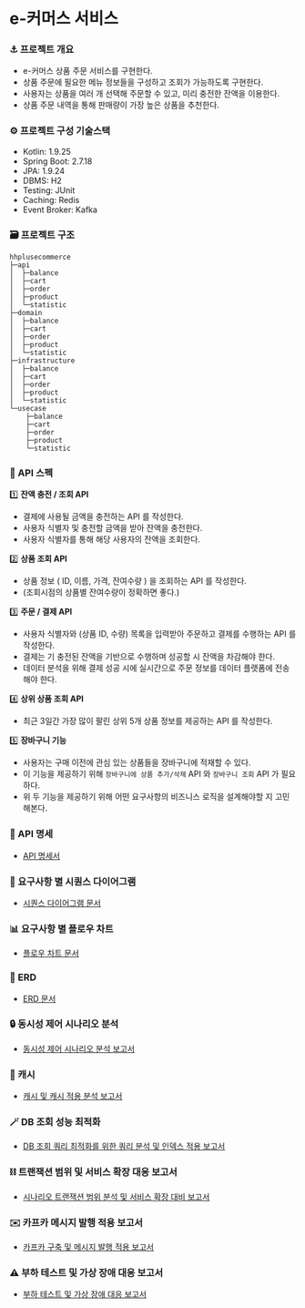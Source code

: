 # e-커머스 서비스
### ⚓ 프로젝트 개요
* e-커머스 상품 주문 서비스를 구현한다.
* 상품 주문에 필요한 메뉴 정보들을 구성하고 조회가 가능하도록 구현한다.
* 사용자는 상품을 여러 개 선택해 주문할 수 있고, 미리 충전한 잔액을 이용한다.
* 상품 주문 내역을 통해 판매량이 가장 높은 상품을 추천한다.

### ⚙️ 프로젝트 구성 기술스택
* Kotlin: 1.9.25
* Spring Boot: 2.7.18
* JPA: 1.9.24
* DBMS: H2
* Testing: JUnit
* Caching: Redis
* Event Broker: Kafka

### 🗃️ 프로젝트 구조
```
hhplusecommerce
├─api
│  ├─balance
│  ├─cart
│  ├─order
│  ├─product
│  └─statistic
├─domain
│  ├─balance
│  ├─cart
│  ├─order
│  ├─product
│  └─statistic
├─infrastructure
│  ├─balance
│  ├─cart
│  ├─order
│  ├─product
│  └─statistic
└─usecase
    ├─balance
    ├─cart
    ├─order
    ├─product
    └─statistic
```

### 📜 API 스펙
1️⃣ **잔액 충전 / 조회 API**
* 결제에 사용될 금액을 충전하는 API 를 작성한다.
* 사용자 식별자 및 충전할 금액을 받아 잔액을 충전한다.
* 사용자 식별자를 통해 해당 사용자의 잔액을 조회한다.

2️⃣ **상품 조회 API**
* 상품 정보 ( ID, 이름, 가격, 잔여수량 ) 을 조회하는 API 를 작성한다.
* (조회시점의 상품별 잔여수량이 정확하면 좋다.)

3️⃣ **주문 / 결제 API**
* 사용자 식별자와 (상품 ID, 수량) 목록을 입력받아 주문하고 결제를 수행하는 API 를 작성한다.
* 결제는 기 충전된 잔액을 기반으로 수행하며 성공할 시 잔액을 차감해야 한다.
* 데이터 분석을 위해 결제 성공 시에 실시간으로 주문 정보를 데이터 플랫폼에 전송해야 한다.

4️⃣ **상위 상품 조회 API**
* 최근 3일간 가장 많이 팔린 상위 5개 상품 정보를 제공하는 API 를 작성한다.

5️⃣ **장바구니 기능**
* 사용자는 구매 이전에 관심 있는 상품들을 장바구니에 적재할 수 있다.
* 이 기능을 제공하기 위해 `장바구니에 상품 추가/삭제` API 와 `장바구니 조회` API 가 필요하다.
* 위 두 기능을 제공하기 위해 어떤 요구사항의 비즈니스 로직을 설계해야할 지 고민해본다.

### 🔎 API 명세
- [API 명세서](docs/API_SPEC.md)

### 💫 요구사항 별 시퀀스 다이어그램
- [시퀀스 다이어그램 문서](docs/SEQUENCE_DIAGRAM.md)

### 📊 요구사항 별 플로우 차트
- [플로우 차트 문서](docs/FLOW_CHART.md)

### 💽 ERD
- [ERD 문서](docs/ERD.md)

### 🔒 동시성 제어 시나리오 분석
- [동시성 제어 시나리오 분석 보고서](docs/CONCURRENCY_CONTROL.md)

### 💾 캐시
- [캐시 및 캐시 적용 분석 보고서](docs/CACHING.md)

### 🪄 DB 조회 성능 최적화
- [DB 조회 쿼리 최적화를 위한 쿼리 분석 및 인덱스 적용 보고서](docs/INDEX_DB_OPTIMIZATION.md)

### ⛓️ 트랜잭션 범위 및 서비스 확장 대응 보고서
- [시나리오 트랜잭션 범위 분석 및 서비스 확장 대비 보고서](docs/DISTRIBUTED_TRANSACTION.md)

### ✉️ 카프카 메시지 발행 적용 보고서
- [카프카 구축 및 메시지 발행 적용 보고서](docs/KAFKA_EVENT.md)

### ⚠️ 부하 테스트 및 가상 장애 대응 보고서
- [부하 테스트 및 가상 장애 대응 보고서](docs/LOAD_TEST_FAILOVER.md)
